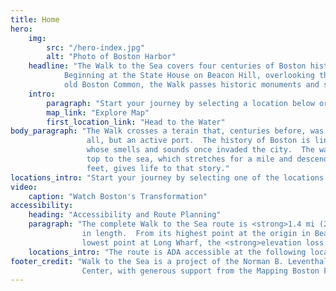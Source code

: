 ```yaml
---
title: Home
hero:
    img:
        src: "/hero-index.jpg"
        alt: "Photo of Boston Harbor"
    headline: "The Walk to the Sea covers four centuries of Boston history.
            Beginning at the State House on Beacon Hill, overlooking the
            old Boston Common, the Walk passes historic monuments and skyscrapers."
    intro:
        paragraph: "Start your journey by selecting a location below or using the map button:"
        map_link: "Explore Map"
        first_location_link: "Head to the Water"
body_paragraph: "The Walk crosses a terain that, centuries before, was not land at
                 all, but an active port.  The history of Boston is linked to the Sea,
                 whose smells and sounds once invaded the city.  The walk from the
                 top to the sea, which stretches for a mile and descends a hundred
                 feet, gives life to that story."
locations_intro: "Start your journey by selecting one of the locations:"
video:
    caption: "Watch Boston's Transformation"
accessibility:
    heading: "Accessibility and Route Planning"
    paragraph: "The complete Walk to the Sea route is <strong>1.4 mi (2.25km)</strong>
                in length.  From its highest point at the origin in Beacon Hill to the
                lowest point at Long Wharf, the <strong>elevation loss is 220ft (67 m)</strong>."
    locations_intro: "The route is ADA accessible at the following locations:"
footer_credit: "Walk to the Sea is a project of the Norman B. Leventhal Map and Education
                Center, with generous support from the Mapping Boston Foundation."
---
```


